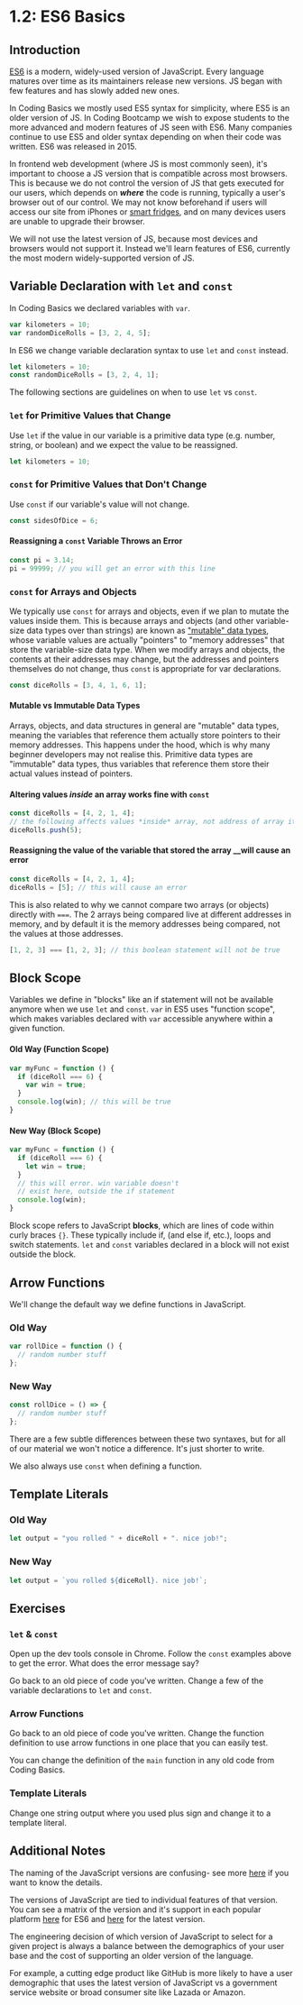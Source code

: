 # 1.2: ES6 Basics

## Introduction

[ES6](https://www.w3schools.com/js/js_es6.asp) is a modern, widely-used version of JavaScript. Every language matures over time as its maintainers release new versions. JS began with few features and has slowly added new ones.

In Coding Basics we mostly used ES5 syntax for simplicity, where ES5 is an older version of JS. In Coding Bootcamp we wish to expose students to the more advanced and modern features of JS seen with ES6. Many companies continue to use ES5 and older syntax depending on when their code was written. ES6 was released in 2015.

In frontend web development \(where JS is most commonly seen\), it's important to choose a JS version that is compatible across most browsers. This is because we do not control the version of JS that gets executed for our users, which depends on _**where**_ the code is running, typically a user's browser out of our control. We may not know beforehand if users will access our site from iPhones or [smart fridges](https://www.theguardian.com/technology/2019/aug/13/teen-smart-fridge-twitter-grounded), and on many devices users are unable to upgrade their browser.

We will not use the latest version of JS, because most devices and browsers would not support it. Instead we'll learn features of ES6, currently the most modern widely-supported version of JS.

## Variable Declaration with `let` and `const`

In Coding Basics we declared variables with `var`.

```javascript
var kilometers = 10;
var randomDiceRolls = [3, 2, 4, 5];
```

In ES6 we change variable declaration syntax to use `let` and `const` instead.

```javascript
let kilometers = 10;
const randomDiceRolls = [3, 2, 4, 1];
```

The following sections are guidelines on when to use `let` vs `const`.

### `let` for Primitive Values that Change

Use `let` if the value in our variable is a primitive data type \(e.g. number, string, or boolean\) and we expect the value to be reassigned.

```javascript
let kilometers = 10;
```

### `const` for Primitive Values that Don't Change

Use `const` if our variable's value will not change.

```javascript
const sidesOfDice = 6;
```

#### Reassigning a `const` Variable Throws an Error

```javascript
const pi = 3.14;
pi = 99999; // you will get an error with this line
```

### `const` for Arrays and Objects

We typically use `const` for arrays and objects, even if we plan to mutate the values inside them. This is because arrays and objects \(and other variable-size data types over than strings\) are known as ["mutable" data types](https://developer.mozilla.org/en-US/docs/Glossary/Mutable), whose variable values are actually "pointers" to "memory addresses" that store the variable-size data type. When we modify arrays and objects, the contents at their addresses may change, but the addresses and pointers themselves do not change, thus `const` is appropriate for var declarations.

```javascript
const diceRolls = [3, 4, 1, 6, 1];
```

#### Mutable vs Immutable Data Types

Arrays, objects, and data structures in general are "mutable" data types, meaning the variables that reference them actually store pointers to their memory addresses. This happens under the hood, which is why many beginner developers may not realise this. Primitive data types are "immutable" data types, thus variables that reference them store their actual values instead of pointers.

#### Altering values _inside_ an array works fine with `const`

```javascript
const diceRolls = [4, 2, 1, 4];
// the following affects values *inside* array, not address of array itself
diceRolls.push(5);
```

#### Reassigning the value of the variable that stored the array __will cause an error

```javascript
const diceRolls = [4, 2, 1, 4];
diceRolls = [5]; // this will cause an error
```

This is also related to why we cannot compare two arrays \(or objects\) directly with `===`. The 2 arrays being compared live at different addresses in memory, and by default it is the memory addresses being compared, not the values at those addresses.

```javascript
[1, 2, 3] === [1, 2, 3]; // this boolean statement will not be true
```

## Block Scope

Variables we define in "blocks" like an if statement will not be available anymore when we use `let` and `const`. `var` in ES5 uses "function scope", which makes variables declared with `var` accessible anywhere within a given function.

#### Old Way \(Function Scope\)

```javascript
var myFunc = function () {
  if (diceRoll === 6) {
    var win = true;
  }
  console.log(win); // this will be true
}
```

#### New Way \(Block Scope\)

```javascript
var myFunc = function () {
  if (diceRoll === 6) {
    let win = true;
  }
  // this will error. win variable doesn't
  // exist here, outside the if statement
  console.log(win);
}
```

Block scope refers to JavaScript **blocks**, which are lines of code within curly braces `{}`. These typically include if, \(and else if, etc.\), loops and switch statements. `let` and `const` variables declared in a block will not exist outside the block.

## Arrow Functions

We'll change the default way we define functions in JavaScript.

### Old Way

```javascript
var rollDice = function () {
  // random number stuff
};
```

### New Way

```javascript
const rollDice = () => {
  // random number stuff
};
```

There are a few subtle differences between these two syntaxes, but for all of our material we won't notice a difference. It's just shorter to write.

We also always use `const` when defining a function.

## Template Literals

### Old Way

```javascript
let output = "you rolled " + diceRoll + ". nice job!";
```

### New Way

```javascript
let output = `you rolled ${diceRoll}. nice job!`;
```

## Exercises

### `let` & `const`

Open up the dev tools console in Chrome. Follow the `const` examples above to get the error. What does the error message say?

Go back to an old piece of code you've written. Change a few of the variable declarations to `let` and `const`.

### Arrow Functions

Go back to an old piece of code you've written. Change the function definition to use arrow functions in one place that you can easily test.

You can change the definition of the `main` function in any old code from Coding Basics.

### Template Literals

Change one string output where you used plus sign and change it to a template literal.

## Additional Notes

The naming of the JavaScript versions are confusing- see more [here](https://flaviocopes.com/ecmascript/) if you want to know the details.

The versions of JavaScript are tied to individual features of that version. You can see a matrix of the version and it's support in each popular platform [here](https://kangax.github.io/compat-table/es6/) for ES6 and [here](https://kangax.github.io/compat-table/esnext/) for the latest version.

The engineering decision of which version of JavaScript to select for a given project is always a balance between the demographics of your user base and the cost of supporting an older version of the language.

For example, a cutting edge product like GitHub is more likely to have a user demographic that uses the latest version of JavaScript vs a government service website or broad consumer site like Lazada or Amazon.

